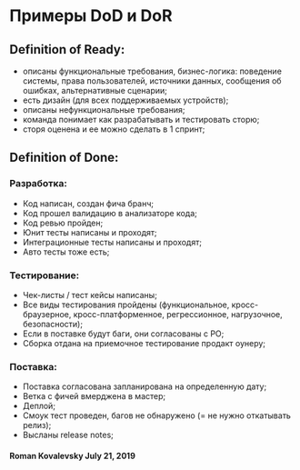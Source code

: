 # Примеры DoD и DoR


## Definition of Ready:
 - описаны функциональные требования, бизнес-логика: поведение системы, права пользователей, источники данных, сообщения об ошибках, альтернативные сценарии;
 - есть дизайн (для всех поддерживаемых устройств);
 - описаны нефункциональные требования;
 - команда понимает как разрабатывать и тестировать сторю;
 - сторя оценена и ее можно сделать в 1 спринт;


## Definition of Done:


### Разработка:

 - Код написан, создан фича бранч;
 - Код прошел валидацию в анализаторе кода;
 - Код ревью пройден;
 - Юнит тесты написаны и проходят;
 - Интеграционные тесты написаны и проходят;
 - Авто тесты тоже есть;


### Тестирование:

 - Чек-листы / тест кейсы написаны;
 - Все виды тестирования пройдены (функциональное, кросс-браузерное, кросс-платформенное, регрессионное, нагрузочное, безопасности);
 - Если в поставке будут баги, они согласованы с PO;
 - Сборка отдана на приемочное тестирование продакт оунеру;


### Поставка:

 - Поставка согласована запланирована на определенную дату;
 - Ветка с фичей вмерджена в мастер;
 - Деплой;
 - Смоук тест проведен, багов не обнаружено (= не нужно откатывать релиз);
 - Высланы release notes;



#### Roman Kovalevsky July 21, 2019
